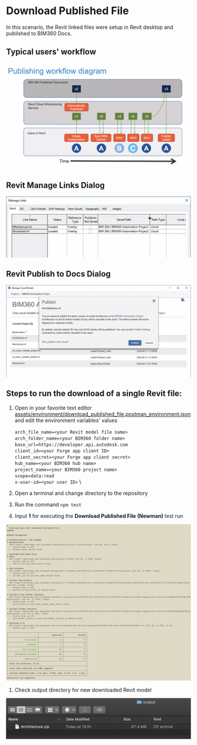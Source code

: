 # Download Published File

In this scenario, the Revit linked files were setup in Revit desktop and published to BIM360 Docs.

## Typical users' workflow

![Publishing workflow diagram](./media/publishing_workflow.png)

## Revit Manage Links Dialog

![Revit Manage Links](./media/manage_links.png)

## Revit Publish to Docs Dialog

![Publish](./media/publish_docs.png)

## Steps to run the download of a single Revit file:

1. Open in your favorite text editor [assets/environment/download_published_file.postman_environment.json](../assets/environment/download_published_file.postman_environment.json) and edit the environment variables' values

    ```arch_file_name=<your Revit model file name>``` \
    ```arch_folder_name=<your BIM360 folder name>``` \
    ```base_url=https://developer.api.autodesk.com``` \
    ```client_id=<your Forge app client ID>``` \
    ```client_secret=<your Forge app client secret>``` \
    ```hub_name=<your BIM360 hub name>``` \
    ```project_name=<your BIM360 project name>``` \
    ```scope=data:read``` \
    ```x-user-id=<your user ID>``` \

1. Open a terminal and change directory to the repository

1. Run the command `npm test`

1. Input **1** for executing the **Download Published File (Newman)** test run

![Newman Script](./media/newman_download_published_file.png)

1. Check output directory for new downloaded Revit model

![Output Directory](./media/output_download_published_file.png)
